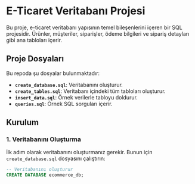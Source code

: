 # E-Ticaret Veritabanı Projesi

Bu proje, e-ticaret veritabanı yapısının temel bileşenlerini içeren bir SQL projesidir. Ürünler, müşteriler, siparişler, ödeme bilgileri ve sipariş detayları gibi ana tabloları içerir.

## Proje Dosyaları

Bu repoda şu dosyalar bulunmaktadır:

- **`create_database.sql`**: Veritabanını oluşturur.
- **`create_tables.sql`**: Veritabanı içindeki tüm tabloları oluşturur.
- **`insert_data.sql`**: Örnek verilerle tabloyu doldurur.
- **`queries.sql`**: Örnek SQL sorguları içerir.


## Kurulum

### 1. Veritabanını Oluşturma

İlk adım olarak veritabanını oluşturmanız gerekir. Bunun için `create_database.sql` dosyasını çalıştırın:

```sql
-- Veritabanını oluşturur
CREATE DATABASE ecommerce_db;